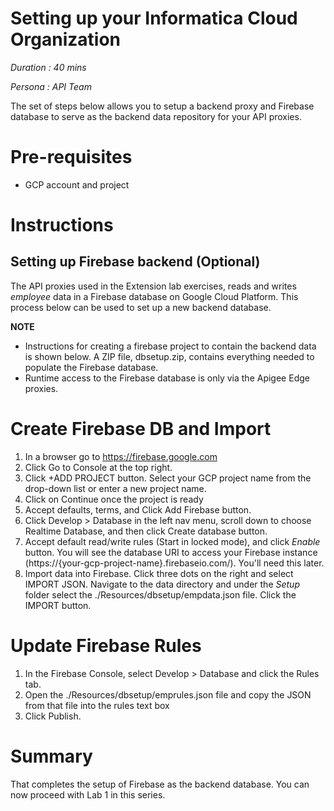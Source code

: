 # Setting up your Informatica Cloud Organization

*Duration : 40 mins*

*Persona : API Team*

The set of steps below allows you to setup a backend proxy and Firebase database to serve as the backend data repository for your API proxies.

# Pre-requisites

* GCP account and project

# Instructions

## Setting up Firebase backend (Optional)

The API proxies used in the Extension lab exercises, reads and writes *employee* data in a Firebase database on Google Cloud Platform. This process below can be used to set up a new backend database. 

**NOTE**
* Instructions for creating a firebase project to contain the backend data is shown below. A ZIP file, dbsetup.zip, contains everything needed to populate the Firebase database. 
* Runtime access to the Firebase database is only via the Apigee Edge proxies. 

# Create Firebase DB and Import

1. In a browser go to https://firebase.google.com
2. Click Go to Console at the top right.
3. Click +ADD PROJECT button. Select your GCP project name from the drop-down list or enter a new project name.
4. Click on Continue once the project is ready
5. Accept defaults, terms, and Click Add Firebase button.
6. Click Develop > Database in the left nav menu, scroll down to choose Realtime Database, and then click Create database button.
7. Accept default read/write rules (Start in locked mode), and click *Enable* button.
    You will see the database URI to access your Firebase instance (https://{your-gcp-project-name}.firebaseio.com/). You'll need this later.
8. Import data into Firebase. Click three dots on the right and select IMPORT JSON. Navigate to the data directory and under the *Setup* folder select the ./Resources/dbsetup/empdata.json file. Click the IMPORT button.

# Update Firebase Rules

1. In the Firebase Console, select Develop > Database and click the Rules tab. 
2. Open the ./Resources/dbsetup/emprules.json file and copy the JSON from that file into the rules text box
3. Click Publish.


# Summary

That completes the setup of Firebase as the backend database. You can now proceed with Lab 1 in this series.



